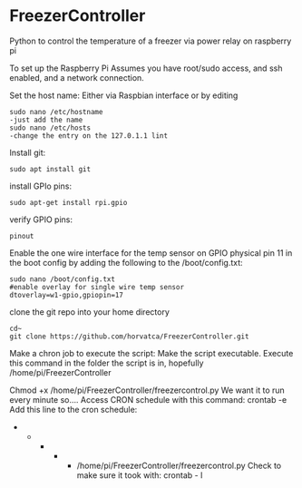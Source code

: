 # FreezerController
Python to control the temperature of a freezer via power relay on raspberry pi


To set up the Raspberry Pi
Assumes you have root/sudo access, and ssh enabled, and a network connection.

Set the host name:
Either via Raspbian interface or by editing
````terminal
sudo nano /etc/hostname
-just add the name
sudo nano /etc/hosts
-change the entry on the 127.0.1.1 lint
````

Install git:
````terminal
sudo apt install git
````

install GPIo pins:
````terminal
sudo apt-get install rpi.gpio
````

verify GPIO pins:
````terminal
pinout
````

Enable the one wire interface for the temp sensor on GPIO physical pin 11 in the boot config by adding the following to the /boot/config.txt:
````terminal
sudo nano /boot/config.txt
#enable overlay for single wire temp sensor
dtoverlay=w1-gpio,gpiopin=17
````

clone the git repo into your home directory
````terminal
cd~
git clone https://github.com/horvatca/FreezerController.git
````


Make a chron job to execute the script:
Make the script executable. Execute this command in the folder the script is in, hopefully /home/pi/FreezerController

Chmod +x /home/pi/FreezerController/freezercontrol.py
We want it to run every minute so….
Access CRON schedule with this command:
crontab -e
Add this line to the cron schedule:
* * * * * /home/pi/FreezerController/freezercontrol.py
Check to make sure it took with:
crontab - l






